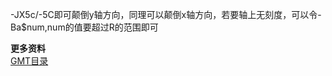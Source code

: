 -JX5c/-5C即可颠倒y轴方向，同理可以颠倒x轴方向，若要轴上无刻度，可以令-Ba$num,num的值要超过R的范围即可

**更多资料**  
[GMT目录](https://www.jianshu.com/p/321f67983c42)
